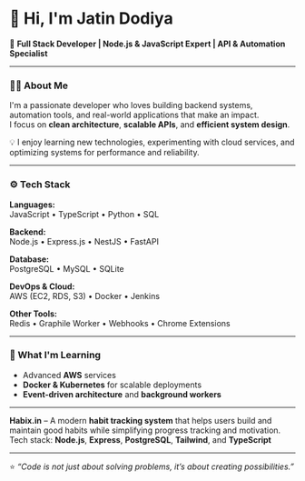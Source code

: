 # 👋 Hi, I'm Jatin Dodiya

🚀 **Full Stack Developer | Node.js & JavaScript Expert | API & Automation Specialist**

---

### 🧑‍💻 About Me
I'm a passionate developer who loves building backend systems, automation tools, and real-world applications that make an impact.  
I focus on **clean architecture**, **scalable APIs**, and **efficient system design**.

💡 I enjoy learning new technologies, experimenting with cloud services, and optimizing systems for performance and reliability.

---

### ⚙️ Tech Stack

**Languages:**  
JavaScript • TypeScript • Python • SQL  

**Backend:**  
Node.js • Express.js • NestJS • FastAPI  

**Database:**  
PostgreSQL • MySQL • SQLite  

**DevOps & Cloud:**  
AWS (EC2, RDS, S3) • Docker • Jenkins  

**Other Tools:**  
Redis • Graphile Worker • Webhooks • Chrome Extensions  

---

### 🧠 What I'm Learning
- Advanced **AWS** services  
- **Docker & Kubernetes** for scalable deployments  
- **Event-driven architecture** and **background workers**

---

**Habix.in** – A modern **habit tracking system** that helps users build and maintain good habits while simplifying progress tracking and motivation.  
  Tech stack: **Node.js**, **Express**, **PostgreSQL**, **Tailwind**, and **TypeScript**  

---

⭐️ *“Code is not just about solving problems, it’s about creating possibilities.”*  








